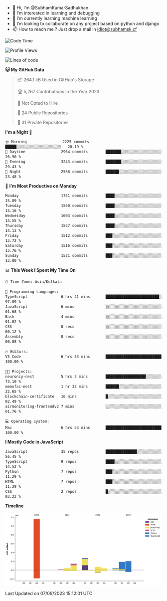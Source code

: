 - 👋 Hi, I’m @SubhamKumarSadhukhan
- 👀 I’m interested in learning and debugging
- 🌱 I’m currently learning machine learning
- 💞️ I’m looking to collaborate on any project based on python and django
- 📫 How to reach me ?
      Just drop a mail in idiot@subhamsk.cf

<!---
SubhamKumarSadhukhan/SubhamKumarSadhukhan is a ✨ special ✨ repository because its `README.md` (this file) appears on your GitHub profile.
You can click the Preview link to take a look at your changes.
--->


<!--START_SECTION:waka-->
![Code Time](http://img.shields.io/badge/Code%20Time-1%2C546%20hrs%2055%20mins-blue)

![Profile Views](http://img.shields.io/badge/Profile%20Views-14-blue)

![Lines of code](https://img.shields.io/badge/From%20Hello%20World%20I%27ve%20Written-2.2%20million%20lines%20of%20code-blue)

**🐱 My GitHub Data** 

> 📦 264.1 kB Used in GitHub's Storage 
 > 
> 🏆 5,267 Contributions in the Year 2023
 > 
> 🚫 Not Opted to Hire
 > 
> 📜 24 Public Repositories 
 > 
> 🔑 31 Private Repositories 
 > 
**I'm a Night 🦉** 

```text
🌞 Morning                2225 commits        █████░░░░░░░░░░░░░░░░░░░░   20.19 % 
🌆 Daytime                2964 commits        ███████░░░░░░░░░░░░░░░░░░   26.90 % 
🌃 Evening                3243 commits        ███████░░░░░░░░░░░░░░░░░░   29.43 % 
🌙 Night                  2588 commits        ██████░░░░░░░░░░░░░░░░░░░   23.48 % 
```
📅 **I'm Most Productive on Monday** 

```text
Monday                   1751 commits        ████░░░░░░░░░░░░░░░░░░░░░   15.89 % 
Tuesday                  1560 commits        ████░░░░░░░░░░░░░░░░░░░░░   14.16 % 
Wednesday                1603 commits        ████░░░░░░░░░░░░░░░░░░░░░   14.55 % 
Thursday                 1557 commits        ████░░░░░░░░░░░░░░░░░░░░░   14.13 % 
Friday                   1512 commits        ███░░░░░░░░░░░░░░░░░░░░░░   13.72 % 
Saturday                 1516 commits        ███░░░░░░░░░░░░░░░░░░░░░░   13.76 % 
Sunday                   1521 commits        ███░░░░░░░░░░░░░░░░░░░░░░   13.80 % 
```


📊 **This Week I Spent My Time On** 

```text
🕑︎ Time Zone: Asia/Kolkata

💬 Programming Languages: 
TypeScript               6 hrs 41 mins       ████████████████████████░   97.09 % 
JavaScript               6 mins              ░░░░░░░░░░░░░░░░░░░░░░░░░   01.68 % 
Bash                     4 mins              ░░░░░░░░░░░░░░░░░░░░░░░░░   01.02 % 
CSS                      0 secs              ░░░░░░░░░░░░░░░░░░░░░░░░░   00.12 % 
Assembly                 0 secs              ░░░░░░░░░░░░░░░░░░░░░░░░░   00.08 % 

🔥 Editors: 
VS Code                  6 hrs 53 mins       █████████████████████████   100.00 % 

🐱‍💻 Projects: 
neuroncy-nest            5 hrs 2 mins        ██████████████████░░░░░░░   73.10 % 
memofac-nest             1 hr 33 mins        ██████░░░░░░░░░░░░░░░░░░░   22.65 % 
blockchain-certificate   10 mins             █░░░░░░░░░░░░░░░░░░░░░░░░   02.49 % 
airmonitoring-frontendv2 7 mins              ░░░░░░░░░░░░░░░░░░░░░░░░░   01.76 % 

💻 Operating System: 
Mac                      6 hrs 53 mins       █████████████████████████   100.00 % 
```

**I Mostly Code in JavaScript** 

```text
JavaScript               35 repos            ██████████████░░░░░░░░░░░   56.45 % 
TypeScript               9 repos             ████░░░░░░░░░░░░░░░░░░░░░   14.52 % 
Python                   7 repos             ███░░░░░░░░░░░░░░░░░░░░░░   11.29 % 
HTML                     7 repos             ███░░░░░░░░░░░░░░░░░░░░░░   11.29 % 
CSS                      2 repos             █░░░░░░░░░░░░░░░░░░░░░░░░   03.23 % 
```



**Timeline**

![Lines of Code chart](https://raw.githubusercontent.com/SubhamKumarSadhukhan/SubhamKumarSadhukhan/main/assets/bar_graph.png)


 Last Updated on 07/09/2023 15:12:01 UTC
<!--END_SECTION:waka-->
